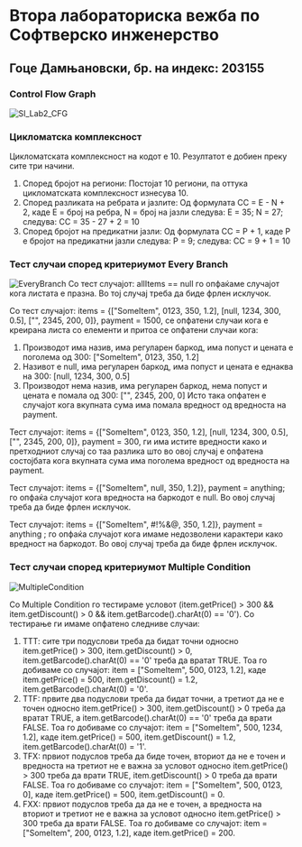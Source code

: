 # Втора лабораториска вежба по Софтверско инженерство
## Гоце Дамњановски, бр. на индекс: 203155
### Control Flow Graph
![SI_Lab2_CFG](https://github.com/goce-damnjanovski/SI_2024_lab2_203155/assets/25536314/cdaf87cf-f890-4b4e-9a56-976001b94864)

### Цикломатска комплексност
Цикломатската комплексност на кодот е 10. Резултатот е добиен преку сите три начини.
1. Според бројот на региони: Постојат 10 региони, па оттука цикломатската комплексност изнесува 10.
2. Според разликата на ребрата и јазлите: Од формулата CC = E - N + 2, каде E = број на ребра, N = број на јазли следува:
Е = 35; N = 27; следува: CC = 35 - 27 + 2 = 10
3. Според бројот на предикатни јазли: Од формулата CC = P + 1, каде P е бројот на предикатни јазли следува:
P = 9; следува: CC = 9 + 1 = 10

### Тест случаи според критериумот Every Branch
![EveryBranch](https://github.com/goce-damnjanovski/SI_2024_lab2_203155/assets/25536314/f06d1f05-a0f2-4628-9d36-ae8edeef9d26)
Со тест случајот: allItems == null го опфаќаме случајот кога листата е празна. Во тој случај треба да биде фрлен исклучок.

Со тест случајот: items = {["SomeItem", 0123, 350, 1.2], [null, 1234, 300, 0.5], ["", 2345, 200, 0]}, payment = 1500,
се опфатени случаи кога е креирана листа со елементи и притоа се опфатени случаи кога:
1. Производот има назив, има регуларен баркод, има попуст и цената е поголема од 300: ["SomeItem", 0123, 350, 1.2]
2. Називот e null, има регуларен баркод, има попуст и цената е еднаква на 300: [null, 1234, 300, 0.5]
3. Производот нема назив, има регуларен баркод, нема попуст и цената е помала од 300: ["", 2345, 200, 0]
Исто така опфатен е случајот кога вкупната сума има помала вредност од вредноста на payment.

Тест случајот: items = {["SomeItem", 0123, 350, 1.2], [null, 1234, 300, 0.5], ["", 2345, 200, 0]}, payment = 300,
ги има истите вредности како и претходниот случај со таа разлика што во овој случај е опфатена состојбата кога вкупната сума има поголема вредност од вредноста на payment.

Тест случајот: items = {["SomeItem", null, 350, 1.2]}, payment = anything; го опфаќа случајот кога вредноста на баркодот е null. Во овој случај треба да биде фрлен исклучок.

Тест случајот: items = {["SomeItem", #!%&@, 350, 1.2]}, payment = anything ; го опфаќа случајот кога имаме недозволени карактери како вредност на баркодот. Во овој случај треба да биде фрлен исклучок.

### Тест случаи според критериумот Multiple Condition
![MultipleCondition](https://github.com/goce-damnjanovski/SI_2024_lab2_203155/assets/25536314/1e020584-d3bd-4894-ac9a-72898fbbd232)

Со Multiple Condition го тестираме условот (item.getPrice() > 300 && item.getDiscount() > 0 && item.getBarcode().charAt(0) == '0'). Со тестирање ги имаме опфатено следниве случаи:
1. ТТТ: сите три подуслови треба да бидат точни односно item.getPrice() > 300, item.getDiscount() > 0, item.getBarcode().charAt(0) == '0' треба да вратат TRUE. Тоа го добиваме со случајот:
item = ["SomeItem", 500, 0123, 1.2], каде item.getPrice() = 500, item.getDiscount() = 1.2, item.getBarcode().charAt(0) = '0'.
2. ТТF: првите два подуслови треба да бидат точни, а третиот да не е точен односно item.getPrice() > 300, item.getDiscount() > 0 треба да вратат TRUE, а item.getBarcode().charAt(0) == '0' треба да врати FALSE.
Тоа го добиваме со случајот: item = ["SomeItem", 500, 1234, 1.2], каде item.getPrice() = 500, item.getDiscount() = 1.2, item.getBarcode().charAt(0) = '1'.
3. ТFX: првиот подуслов треба да биде точен, вториот да не е точен и вредноста на третиот не е важна за условот односно item.getPrice() > 300 треба да врати TRUE, item.getDiscount() > 0 треба да врати FALSE.
Тоа го добиваме со случајот: item = ["SomeItem", 500, 0123, 0], каде item.getPrice() = 500, item.getDiscount() = 0.
4. FXX: првиот подуслов треба да да не е точен, а вредноста на вториот и третиот не е важна за условот односно item.getPrice() > 300 треба да врати FALSE.
Тоа го добиваме со случајот: item = ["SomeItem", 200, 0123, 1.2], каде item.getPrice() = 200.
